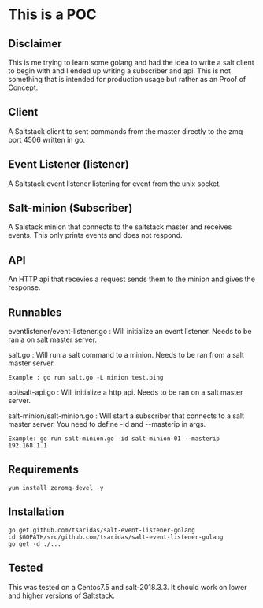 # This is a POC 

## Disclaimer
This is me trying to learn some golang and had the idea to write a salt client to begin with and I ended up writing a subscriber and api. This is not something that is intended for production usage but rather as an Proof of Concept. 

## Client
A Saltstack client to sent commands from the master directly to the zmq port 4506 written in go.


## Event Listener (listener)
A Saltstack event listener listening for event from the unix socket.

## Salt-minion (Subscriber)
A Salstack minion that connects to the saltstack master and receives events. This only prints events and does not respond.

## API
An HTTP api that recevies a request sends them to the minion and gives the response. 

## Runnables
eventlistener/event-listener.go : Will initialize an event listener. Needs to be ran a on salt master server.

salt.go : Will run a salt command to a minion. Needs to be ran from a salt master server.
```
Example : go run salt.go -L minion test.ping
```

api/salt-api.go : Will initialize a http api. Needs to be ran on a salt master server.

salt-minion/salt-minion.go : Will start a subscriber that connects to a salt master server. You need to define -id and --masterip in args.
```
Example: go run salt-minion.go -id salt-minion-01 --masterip 192.168.1.1
```

## Requirements
```
yum install zeromq-devel -y
```

## Installation
```
go get github.com/tsaridas/salt-event-listener-golang
cd $GOPATH/src/github.com/tsaridas/salt-event-listener-golang
go get -d ./...
```

## Tested
This was tested on a Centos7.5 and salt-2018.3.3. It should work on lower and higher versions of Saltstack.

